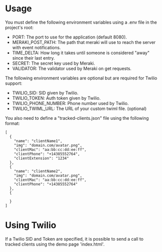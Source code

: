 Usage
====================
You must define the following environment variables using a .env file in the
project's root:

  * PORT: The port to use for the application (default 8080).
  * MERAKI_POST_PATH: The path that meraki will use to reach the server with event notifications.
  * TIME_DELTA: How long it takes until someone is considered "away" since their last entry.
  * SECRET: The secret key used by Meraki.
  * VALIDATOR: The validator used by Meraki on get requests.

The following environment variables are optional but are required for Twilio support:

 * TWILIO_SID: SID given by Twilio.
 * TWILIO_TOKEN: Auth token given by Twilio.
 * TWILIO_PHONE_NUMBER: Phone number used by Twilio.
 * TWILIO_TWIML_URL: The URL of your custom twiml file. (optional)

You also need to define a "tracked-clients.json" file using the following format:

```
[
  {
    "name": "clientName1",
    "img": "domain.com/avatar.png",
    "clientMac": "aa:bb:cc:dd:ee:ff",
    "clientPhone": "+14385552764",
    "clientExtension": "1234"
  },
  {
    "name": "clientName2",
    "img": "domain.com/avatar.png",
    "clientMac": "aa:bb:cc:dd:ee:ff",
    "clientPhone": "+14385552764"
  },
  {

  }
]
```

Using Twilio
==================
If a Twilio SID and Token are specified, it is possible to send a call to tracked
clients using the demo page 'index.html'.
